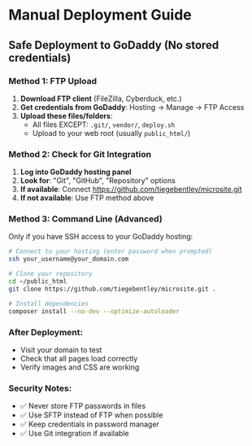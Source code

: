 # Manual Deployment Guide

## Safe Deployment to GoDaddy (No stored credentials)

### Method 1: FTP Upload
1. **Download FTP client** (FileZilla, Cyberduck, etc.)
2. **Get credentials from GoDaddy**: Hosting → Manage → FTP Access
3. **Upload these files/folders**:
   - All files EXCEPT: `.git/`, `vendor/`, `deploy.sh`
   - Upload to your web root (usually `public_html/`)

### Method 2: Check for Git Integration
1. **Log into GoDaddy hosting panel**
2. **Look for**: "Git", "GitHub", "Repository" options
3. **If available**: Connect https://github.com/tiegebentley/microsite.git
4. **If not available**: Use FTP method above

### Method 3: Command Line (Advanced)
Only if you have SSH access to your GoDaddy hosting:
```bash
# Connect to your hosting (enter password when prompted)
ssh your_username@your_domain.com

# Clone your repository
cd ~/public_html
git clone https://github.com/tiegebentley/microsite.git .

# Install dependencies
composer install --no-dev --optimize-autoloader
```

### After Deployment:
- Visit your domain to test
- Check that all pages load correctly
- Verify images and CSS are working

### Security Notes:
- ✅ Never store FTP passwords in files
- ✅ Use SFTP instead of FTP when possible
- ✅ Keep credentials in password manager
- ✅ Use Git integration if available